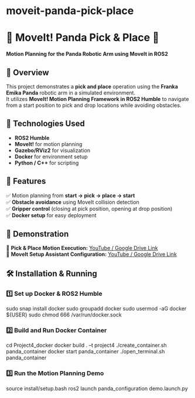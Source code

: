 # moveit-panda-pick-place
# 🦾 MoveIt! Panda Pick & Place 🚀
**Motion Planning for the Panda Robotic Arm using MoveIt in ROS2**

## 📌 Overview
This project demonstrates a **pick and place** operation using the **Franka Emika Panda** robotic arm in a simulated environment.  
It utilizes **MoveIt! Motion Planning Framework in ROS2 Humble** to navigate from a start position to pick and drop locations while avoiding obstacles.

## 🔧 Technologies Used
- **ROS2 Humble**
- **MoveIt!** for motion planning
- **Gazebo/RViz2** for visualization
- **Docker** for environment setup
- **Python / C++** for scripting

## 🚀 Features
✅ Motion planning from **start → pick → place → start**  
✅ **Obstacle avoidance** using MoveIt collision detection  
✅ **Gripper control** (closing at pick position, opening at drop position)  
✅ **Docker setup** for easy deployment  

## 🎥 Demonstration
📌 **Pick & Place Motion Execution:** [YouTube / Google Drive Link](https://drive.google.com/file/d/1kHcS7kFjkhUFbJwtoFVx8vWU9qWltUUM/view?usp=drive_link)  
📌 **MoveIt Setup Assistant Configuration:** [YouTube / Google Drive Link](https://drive.google.com/file/d/14clT_OkzqwR2S2ZiLz7Acor9MKTjNzmT/view?usp=drive_link)  

## 🛠️ Installation & Running
### 1️⃣ **Set up Docker & ROS2 Humble**

sudo snap install docker
sudo groupadd docker 
sudo usermod -aG docker ${USER} 
sudo chmod 666 /var/run/docker.sock 

### 2️⃣ **Build and Run Docker Container**
cd Project4_docker
docker build . –t project4
./create_container.sh panda_container
docker start panda_container
./open_terminal.sh panda_container

### 3️⃣ **Run the Motion Planning Demo**
source install/setup.bash
ros2 launch panda_configuration demo.launch.py

